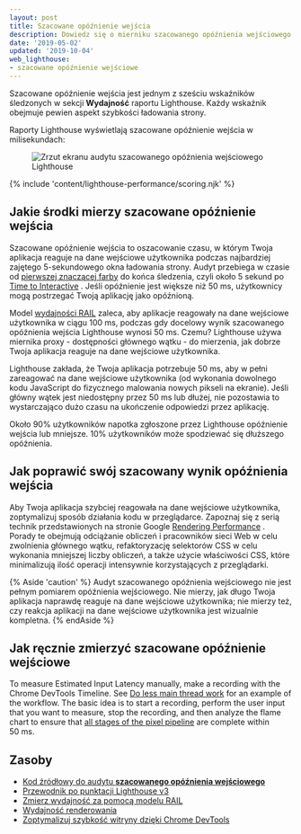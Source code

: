 ```yaml
---
layout: post
title: Szacowane opóźnienie wejścia
description: Dowiedz się o mierniku szacowanego opóźnienia wejściowego Lighthouse oraz o tym, jak je mierzyć i optymalizować.
date: '2019-05-02'
updated: '2019-10-04'
web_lighthouse:
- szacowane opóźnienie wejściowe
---
```


Szacowane opóźnienie wejścia jest jednym z sześciu wskaźników śledzonych w sekcji **Wydajność** raportu Lighthouse. Każdy wskaźnik obejmuje pewien aspekt szybkości ładowania strony.

Raporty Lighthouse wyświetlają szacowane opóźnienie wejścia w milisekundach:

<figure class="w-figure"><img class="w-screenshot w-screenshot--filled" src="estimated-input-latency.png" alt="Zrzut ekranu audytu szacowanego opóźnienia wejściowego Lighthouse"></figure>

{% include 'content/lighthouse-performance/scoring.njk' %}

## Jakie środki mierzy szacowane opóźnienie wejścia

Szacowane opóźnienie wejścia to oszacowanie czasu, w którym Twoja aplikacja reaguje na dane wejściowe użytkownika podczas najbardziej zajętego 5-sekundowego okna ładowania strony. Audyt przebiega w czasie od [pierwszej znaczącej farby](/first-meaningful-paint) do końca śledzenia, czyli około 5 sekund po [Time to Interactive](/interactive) . Jeśli opóźnienie jest większe niż 50 ms, użytkownicy mogą postrzegać Twoją aplikację jako opóźnioną.

Model [wydajności RAIL](https://developers.google.com/web/fundamentals/performance/rail) zaleca, aby aplikacje reagowały na dane wejściowe użytkownika w ciągu 100 ms, podczas gdy docelowy wynik szacowanego opóźnienia wejścia Lighthouse wynosi 50 ms. Czemu? Lighthouse używa miernika proxy - dostępności głównego wątku - do mierzenia, jak dobrze Twoja aplikacja reaguje na dane wejściowe użytkownika.

Lighthouse zakłada, że Twoja aplikacja potrzebuje 50 ms, aby w pełni zareagować na dane wejściowe użytkownika (od wykonania dowolnego kodu JavaScript do fizycznego malowania nowych pikseli na ekranie). Jeśli główny wątek jest niedostępny przez 50 ms lub dłużej, nie pozostawia to wystarczająco dużo czasu na ukończenie odpowiedzi przez aplikację.

Około 90% użytkowników napotka zgłoszone przez Lighthouse opóźnienie wejścia lub mniejsze. 10% użytkowników może spodziewać się dłuższego opóźnienia.

## Jak poprawić swój szacowany wynik opóźnienia wejścia

Aby Twoja aplikacja szybciej reagowała na dane wejściowe użytkownika, zoptymalizuj sposób działania kodu w przeglądarce. Zapoznaj się z serią technik przedstawionych na stronie Google [Rendering Performance](https://developers.google.com/web/fundamentals/performance/rendering/) . Porady te obejmują odciążanie obliczeń i pracowników sieci Web w celu zwolnienia głównego wątku, refaktoryzację selektorów CSS w celu wykonania mniejszej liczby obliczeń, a także użycie właściwości CSS, które minimalizują ilość operacji intensywnie korzystających z przeglądarki.

{% Aside 'caution' %} Audyt szacowanego opóźnienia wejściowego nie jest pełnym pomiarem opóźnienia wejściowego. Nie mierzy, jak długo Twoja aplikacja naprawdę reaguje na dane wejściowe użytkownika; nie mierzy też, czy reakcja aplikacji na dane wejściowe użytkownika jest wizualnie kompletna. {% endAside %}

## Jak ręcznie zmierzyć szacowane opóźnienie wejściowe

To measure Estimated Input Latency manually, make a recording with the Chrome DevTools Timeline. See [Do less main thread work](https://developers.google.com/web/tools/chrome-devtools/speed/get-started#main) for an example of the workflow. The basic idea is to start a recording, perform the user input that you want to measure, stop the recording, and then analyze the flame chart to ensure that [all stages of the pixel pipeline](https://developers.google.com/web/fundamentals/performance/rendering/#the_pixel_pipeline) are complete within 50&nbsp;ms.

## Zasoby

- [Kod źródłowy do audytu **szacowanego opóźnienia wejściowego**](https://github.com/GoogleChrome/lighthouse/blob/master/lighthouse-core/audits/metrics/estimated-input-latency.js)
- [Przewodnik po punktacji Lighthouse v3](https://developers.google.com/web/tools/lighthouse/v3/scoring)
- [Zmierz wydajność za pomocą modelu RAIL](https://developers.google.com/web/fundamentals/performance/rail)
- [Wydajność renderowania](https://developers.google.com/web/fundamentals/performance/rendering/)
- [Zoptymalizuj szybkość witryny dzięki Chrome DevTools](https://developers.google.com/web/tools/chrome-devtools/speed/get-started)
